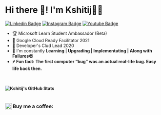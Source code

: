 # Hi there 👋! I'm Kshitij👦🤙

[![Linkedin Badge](https://img.shields.io/badge/-kshitijsangar-blue?style=plastic-square&logo=Linkedin&logoColor=white&link=https://www.linkedin.com/in/kshitij-sangar/)](https://www.linkedin.com/in/kshitij-sangar/)
[![Instagram Badge](https://img.shields.io/badge/-_.h.o.r.i.z.o.n._-blueviolet?style=plastic-square&logo=instagram&logoColor=white&link=https://instagram.com/_.h.o.r.i.z.o.n._//)](https://www.instagram.com/_.h.o.r.i.z.o.n._/)
[![Youtube Badge](https://img.shields.io/badge/-kshitijsangar-red?style=plastic-square&logo=youtube&logoColor=white&link=https://https://www.youtube.com/channel/UC6NSe-vwoXKLZx03lj7_F3A)](https://www.youtube.com/channel/UC6NSe-vwoXKLZx03lj7_F3A)

- 🏆 Microsoft Learn Student Ambassador (Beta)
- 🌟 Google Cloud Ready Facilitator 2021
- 👑 Developer's Clud Lead 2020
- 🔭 I'm constantly <b>Learning | Upgrading | Implementating | Along with Failures😉<b/>
- ⚡ Fun fact: The first computer “bug” was an actual real-life bug. Easy life back then.
 
<br><br>
![Kshitij's GitHub Stats](https://github-readme-stats.vercel.app/api?username=KshitijSangar217&show_icons=true&hide_border=true&theme=tokyonight)
<br>
<br>


  
### Buy me a coffee: [<img align="left" alt="KshitijSangar217 | Buy me a Coffee" width="22px" src="https://d1fdloi71mui9q.cloudfront.net/82c6vAUqTGOMoVlhboqR_d1A1nvlbsrv2kWFW" />][buyMeACoffee]







[buyMeACoffee]: https://www.buymeacoffee.com/kshitijsangar
[linkedin]: https://www.linkedin.com/in/kshitij-sangar/
[instagram]: https://www.instagram.com/_.h.o.r.i.z.o.n._/
[youtube]: https://www.youtube.com/channel/UC6NSe-vwoXKLZx03lj7_F3A


<!--
**KshitijSangar217/KshitijSangar217** is a ✨ _special_ ✨ repository because its `README.md` (this file) appears on your GitHub profile.

Here are some ideas to get you started:

- 🔭 I’m currently working on ...
- 🌱 I’m currently learning ...
- 👯 I’m looking to collaborate on ...
- 🤔 I’m looking for help with ...
- 💬 Ask me about ...
- 📫 How to reach me: ...
- 😄 Pronouns: ...
- ⚡ Fun fact: ...
-->
